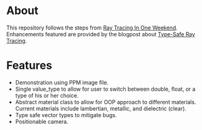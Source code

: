 # About
This repository follows the steps from [Ray Tracing In One Weekend](https://raytracing.github.io/books/RayTracingInOneWeekend.html#overview). Enhancements featured are provided by the blogpost about [Type-Safe Ray Tracing](https://ajeetdsouza.github.io/blog/posts/type-safe-raytracing-in-modern-cpp/).

# Features
- Demonstration using PPM image file.
- Single value_type to allow for user to switch between double, float, or a type of his or her choice.
- Abstract material class to allow for OOP approach to different materials. Current materials include lambertian, metallic, and dielectric (clear).
- Type safe vector types to mitigate bugs.
- Positionable camera.
